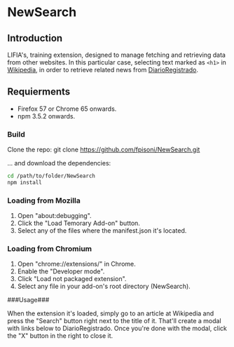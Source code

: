 # NewSearch #


## Introduction ##

LIFIA's, training extension, designed to manage fetching and retrieving data from other websites. In this particular case, selecting text marked as `<h1>` in [Wikipedia][wiki], in order to retrieve related news from [DiarioRegistrado][dr].

[wiki]: https://en.wikipedia.org/wiki/Home_Page
[dr]: https://www.diarioregistrado.com/ 


## Requierments ##

* Firefox 57 or Chrome 65 onwards.
* npm 3.5.2 onwards.

### Build ###

Clone the repo: 
git clone https://github.com/fpisoni/NewSearch.git

... and download the dependencies:

```sh
cd /path/to/folder/NewSearch
npm install
```

### Loading from Mozilla ###

1. Open "about:debugging".
2. Click the "Load Temorary Add-on" button.
3. Select any of the files where the manifest.json it's located.

### Loading from Chromium ###

1. Open "chrome://extensions/" in Chrome.
2. Enable the "Developer mode".
3. Click "Load not packaged extension".
4. Select any file in your add-on's root directory (NewSearch).

###Usage###


When the extension it's loaded, simply go to an article at Wikipedia and press the "Search" button right next to the title of it. That'll create a modal with links below to DiarioRegistrado.
Once you're done with the modal, click the "X" button in the right to close it.